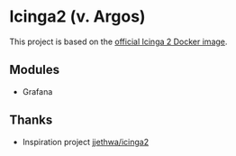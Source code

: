 # Icinga2 (v. Argos)

This project is based on the [official Icinga 2 Docker image](https://github.com/Icinga/docker-icinga2).

## Modules 

- Grafana

## Thanks 
- Inspiration project [jjethwa/icinga2](https://github.com/jjethwa/icinga2)
